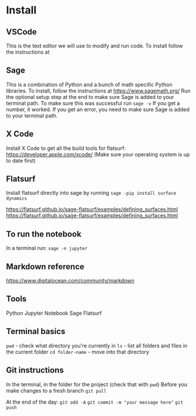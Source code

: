 # Install

## VSCode 
This is the text editor we will use to modify and run code. To install follow the instructions at 

## Sage
This is a combination of Python and a bunch of math specific Python libraries. To install, follow the instructions at https://www.sagemath.org/
Run the optional setup step at the end to make sure Sage is added to your terminal path. To make sure this was successful run
`sage -v`
If you get a number, it worked. If you get an error, you need to make sure Sage is added to your terminal path. 

## X Code
Install X Code to get all the build tools for flatsurf:
https://developer.apple.com/xcode/ (Make sure your operating system is up to date first)


## Flatsurf 
Install flatsurf directly into sage by running
`sage -pip install surface dynamics`

https://flatsurf.github.io/sage-flatsurf/examples/defining_surfaces.html
https://flatsurf.github.io/sage-flatsurf/examples/defining_surfaces.html


## To run the notebook
In a terminal run:
`sage -n jupyter`

## Markdown reference
https://www.digitalocean.com/community/markdown

## Tools
Python
Jupyter Notebook
Sage
Flatsurf

## Terminal basics
`pwd` - check what directory you're currently in
`ls` - list all folders and files in the current folder
`cd folder-name` - move into that directory 

## Git instructions
In the terminal, in the folder for the project (check that with `pwd`)
Before you make changes to a fresh branch
`git pull` 

At the end of the day:
`git add -A`
`git commit -m "your message here"`
`git push`

